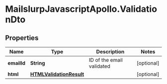 # MailslurpJavascriptApollo.ValidationDto

## Properties

Name | Type | Description | Notes
------------ | ------------- | ------------- | -------------
**emailId** | **String** | ID of the email validated | [optional] 
**html** | [**HTMLValidationResult**](HTMLValidationResult.md) |  | [optional] 


